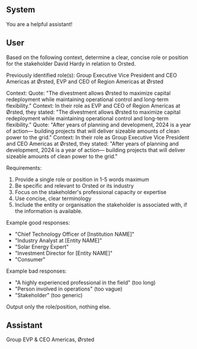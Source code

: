 ## System

You are a helpful assistant!

## User


Based on the following context, determine a clear, concise role or position for the stakeholder David Hardy in relation to Orsted.

Previously identified role(s): Group Executive Vice President and CEO Americas at Ørsted, EVP and CEO of Region Americas at Ørsted

Context:
Quote: "The divestment allows Ørsted to maximize capital redeployment while maintaining operational control and long-term flexibility."
Context: In their role as EVP and CEO of Region Americas at Ørsted, they stated: "The divestment allows Ørsted to maximize capital redeployment while maintaining operational control and long-term flexibility."
Quote: "After years of planning and development, 2024 is a year of action— building projects that will deliver sizeable amounts of clean power to the grid."
Context: In their role as Group Executive Vice President and CEO Americas at Ørsted, they stated: "After years of planning and development, 2024 is a year of action— building projects that will deliver sizeable amounts of clean power to the grid."

Requirements:
1. Provide a single role or position in 1-5 words maximum
2. Be specific and relevant to Orsted or its industry
3. Focus on the stakeholder's professional capacity or expertise
4. Use concise, clear terminology
5. Include the entity or organisation the stakeholder is associated with, if the information is available.

Example good responses:
- "Chief Technology Officer of [Institution NAME]"
- "Industry Analyst at [Entity NAME]"
- "Solar Energy Expert"
- "Investment Director for [Entity NAME]"
- "Consumer"

Example bad responses:
- "A highly experienced professional in the field" (too long)
- "Person involved in operations" (too vague)
- "Stakeholder" (too generic)

Output only the role/position, nothing else.


## Assistant

Group EVP & CEO Americas, Ørsted

